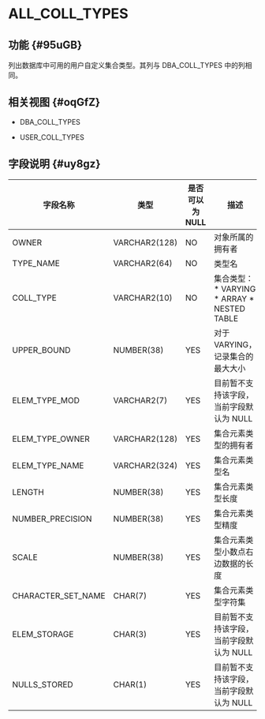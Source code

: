 ALL_COLL_TYPES 
===================================



功能 {#95uGB}
-----------

列出数据库中可用的用户自定义集合类型。其列与 DBA_COLL_TYPES 中的列相同。

相关视图 {#oqGfZ}
-------------

* DBA_COLL_TYPES

  

* USER_COLL_TYPES

  




字段说明 {#uy8gz}
-------------



|      **字段名称**      |    **类型**     | **是否可以为 NULL** |                                                                                      **描述**                                                                                       |
|--------------------|---------------|----------------|-----------------------------------------------------------------------------------------------------------------------------------------------------------------------------------|
| OWNER              | VARCHAR2(128) | NO             | 对象所属的拥有者                                                                                                                                                                          |
| TYPE_NAME          | VARCHAR2(64)  | NO             | 类型名                                                                                                                                                                               |
| COLL_TYPE          | VARCHAR2(10)  | NO             | 集合类型： * VARYING   * ARRAY   * NESTED TABLE    |
| UPPER_BOUND        | NUMBER(38)    | YES            | 对于 VARYING，记录集合的最大大小                                                                                                                                                              |
| ELEM_TYPE_MOD      | VARCHAR2(7)   | YES            | 目前暂不支持该字段，当前字段默认为 NULL                                                                                                                                                            |
| ELEM_TYPE_OWNER    | VARCHAR2(128) | YES            | 集合元素类型的拥有者                                                                                                                                                                        |
| ELEM_TYPE_NAME     | VARCHAR2(324) | YES            | 集合元素类型名                                                                                                                                                                           |
| LENGTH             | NUMBER(38)    | YES            | 集合元素类型长度                                                                                                                                                                          |
| NUMBER_PRECISION   | NUMBER(38)    | YES            | 集合元素类型精度                                                                                                                                                                          |
| SCALE              | NUMBER(38)    | YES            | 集合元素类型小数点右边数据的长度                                                                                                                                                                  |
| CHARACTER_SET_NAME | CHAR(7)       | YES            | 集合元素类型字符集                                                                                                                                                                         |
| ELEM_STORAGE       | CHAR(3)       | YES            | 目前暂不支持该字段，当前字段默认为 NULL                                                                                                                                                            |
| NULLS_STORED       | CHAR(1)       | YES            | 目前暂不支持该字段，当前字段默认为 NULL                                                                                                                                                            |



